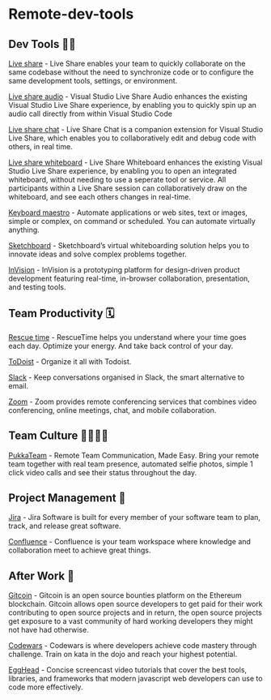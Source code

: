 # Remote-dev-tools

## Dev Tools 👩‍💻

[Live share](https://code.visualstudio.com/blogs/2017/11/15/live-share) - Live Share enables your team to quickly collaborate on the same codebase without the need to synchronize code or to configure the same development tools, settings, or environment.

[Live share audio](https://marketplace.visualstudio.com/items?itemName=MS-vsliveshare.vsliveshare-audio) - Visual Studio Live Share Audio enhances the existing Visual Studio Live Share experience, by enabling you to quickly spin up an audio call directly from within Visual Studio Code

[Live share chat](https://marketplace.visualstudio.com/items?itemName=karigari.chat) - Live Share Chat is a companion extension for Visual Studio Live Share, which enables you to collaboratively edit and debug code with others, in real time.

[Live share whiteboard](https://marketplace.visualstudio.com/items?itemName=lostintangent.vsls-whiteboard) - Live Share Whiteboard enhances the existing Visual Studio Live Share experience, by enabling you to open an integrated whiteboard, without needing to use a seperate tool or service. All participants within a Live Share session can collaboratively draw on the whiteboard, and see each others changes in real-time.
 
[Keyboard maestro](https://www.keyboardmaestro.com/main/) - Automate applications or web sites, text or images, simple or complex, on command or scheduled. You can automate virtually anything.
  

[Sketchboard](https://sketchboard.io/) - Sketchboard’s virtual whiteboarding solution helps you to innovate ideas and solve complex problems together.
 
 [InVision](https://www.invisionapp.com/) - InVision is a prototyping platform for design-driven product development featuring real-time, in-browser collaboration, presentation, and testing tools.
 
 ## Team Productivity 🗓
 
[Rescue time](https://www.rescuetime.com/) - RescueTime helps you understand where your time goes each day. Optimize your energy. And take back control of your day.
 
[ToDoist](https://todoist.com/) - Organize it all with Todoist.

[Slack](https://slack.com/) - Keep conversations organised in Slack, the smart alternative to email.

[Zoom](https://zoom.us/) - Zoom provides remote conferencing services that combines video conferencing, online meetings, chat, and mobile collaboration.

## Team Culture 👨‍👩‍👦‍👦

[PukkaTeam](https://pukkateam.com/) - Remote Team Communication, Made Easy.
Bring your remote team together with real team presence, automated selfie photos, simple 1 click video calls and see their status throughout the day.

## Project Management 📝

[Jira](https://www.atlassian.com/software/jira) - Jira Software is built for every member of your software team to plan,
track, and release great software.

[Confluence](https://www.atlassian.com/software/confluence) - Confluence is your team workspace where knowledge and collaboration meet to achieve great things.

## After Work 🍺

[Gitcoin](https://gitcoin.co/) - Gitcoin is an open source bounties platform on the Ethereum blockchain. Gitcoin allows open source developers to get paid for their work contributing to open source projects and in return, the open source projects get exposure to a vast community of hard working developers they might not have had otherwise.

[Codewars](https://www.codewars.com/) - Codewars is where developers achieve code mastery through challenge. Train on kata in the dojo and reach your highest potential.


[EggHead](https://egghead.io/) - Concise screencast video tutorials that cover the best tools, libraries, and frameworks that modern javascript web developers can use to code more effectively.





 
 
 

